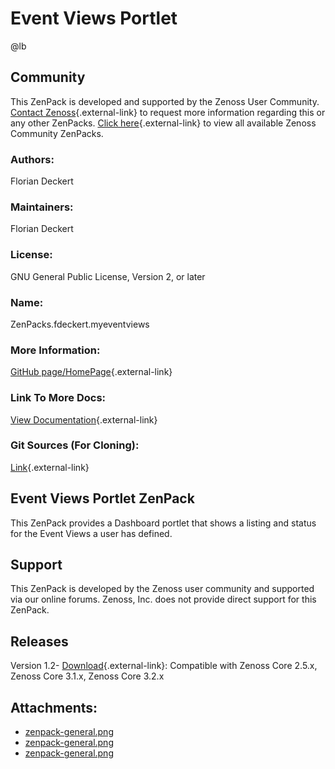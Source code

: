 # Event Views Portlet

@lb[](img/zenpack-zenpack-general.png)

## Community

This ZenPack is developed and supported by the Zenoss User Community.
[Contact Zenoss](https://tryit.zenoss.com/zenpack-contact/){.external-link} to
request more information regarding this or any other ZenPacks. [Click here](https://zenoss.com/product/zenpacks?f%5B0%5D=im_field_zenpack_category:1021){.external-link} to
view all available Zenoss Community ZenPacks.

### Authors:

Florian Deckert

### Maintainers:

Florian Deckert

### License:

GNU General Public License, Version 2, or later

### Name:

ZenPacks.fdeckert.myeventviews

### More Information:

[GitHub page/HomePage](http://community.zenoss.org/docs/DOC-3457){.external-link}

### Link To More Docs:

[View Documentation](http://community.zenoss.org/docs/DOC-3457){.external-link}

### Git Sources (For Cloning):

[Link](https://github.com/zenoss/ZenPacks.fdeckert.myeventviews.git){.external-link}

## Event Views Portlet ZenPack

This ZenPack provides a Dashboard portlet that shows a listing and
status for the Event Views a user has defined.

## Support

This ZenPack is developed by the Zenoss user community and supported via
our online forums. Zenoss, Inc. does not provide direct support for this
ZenPack.

## Releases

Version 1.2- [Download](https://storage.googleapis.com/zenpacks/ZenPacks.fdeckert.myeventviews/1.2/ZenPacks.fdeckert.myeventviews-1.2.egg){.external-link}:   Compatible with Zenoss Core 2.5.x, Zenoss Core 3.1.x, Zenoss Core
    3.2.x

## Attachments:

-   [zenpack-general.png](img/zenpack-zenpack-general.png)
-   [zenpack-general.png](img/zenpack-zenpack-general.png)
-   [zenpack-general.png](img/zenpack-zenpack-general.png)

